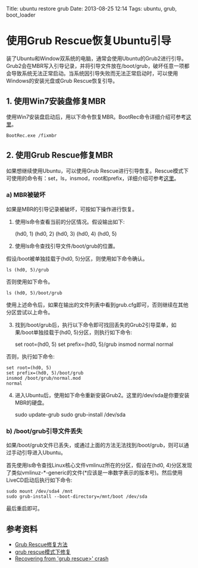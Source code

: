 Title: ubuntu restore grub
Date: 2013-08-25 12:14
Tags: ubuntu, grub, boot_loader

# 使用Grub Rescue恢复Ubuntu引导

装了Ubuntu和Window双系统的电脑，通常会使用Ubuntu的Grub2进行引导。Grub2会在MBR写入引导记录，并将引导文件放在/boot/grub，破坏任意一项都会导致系统无法正常启动。当系统因引导失败而无法正常启动时，可以使用Windows的安装光盘或Grub Rescue恢复引导。

## 1. 使用Win7安装盘修复MBR

使用Win7安装盘启动后，用以下命令恢复MBR。BootRec命令详细介绍可参考[这里](/tools/windows/BootRec)。

	
	BootRec.exe /fixmbr

## 2. 使用Grub Rescue修复MBR

如果想继续使用Ubuntu，可以使用Grub Rescue进行引导恢复。Rescue模式下可使用的命令有：set，ls，insmod，root和prefix，详细介绍可参考[这里](/tools/linux/GrubRescue)。
### a) MBR被破坏

如果是MBR的引导记录被破坏，可按如下操作进行恢复。

1. 使用ls命令查看当前的分区情况。假设输出如下:

	
	(hd0, 1) (hd0, 2) (hd0, 3) (hd0, 4) (hd0, 5)

2. 使用ls命令查找引导文件/boot/grub的位置。

假设/boot被单独挂载于(hd0, 5)分区，则使用如下命令确认。

	
	ls (hd0, 5)/grub

否则使用如下命令。

	
	ls (hd0, 5)/boot/grub

使用上述命令后，如果在输出的文件列表中看到grub.cfg即可，否则继续在其他分区尝试以上命令。

3. 找到/boot/grub后，执行以下命令即可找回丢失的Grub2引导菜单，如果/boot单独挂载于(hd0, 5)分区，则执行如下命令:

	
	set root=(hd0, 5)
	set prefix=(hd0, 5)/grub
	insmod normal
	normal

否则，执行如下命令:

	
	set root=(hd0, 5)
	set prefix=(hd0, 5)/boot/grub
	insmod /boot/grub/normal.mod
	normal

4. 进入Ubuntu后，使用如下命令重新安装Grub2。这里的/dev/sda是你要安装MBR的硬盘。

	
	sudo update-grub
	sudo grub-install /dev/sda

### b) /boot/grub引导文件丢失

如果/boot/grub文件已丢失，或通过上面的方法无法找到/boot/grub，则可以通过手动引导进入Ubuntu。

首先使用ls命令查找Linux核心文件vmlinuz所在的分区，假设在(hd0, 4)分区发现了类似vmlinuz-*-generic的文件(*应该是一串数字表示的版本号)。然后使用LiveCD启动后执行如下命令:

	
	sudo mount /dev/sda4 /mnt
	sudo grub-install --boot-directory=/mnt/boot /dev/sda

最后重启即可。
## 参考资料

*  [Grub Rescue修复方法](http://www.2cto.com/os/201111/112327.html)
*  [grub rescue模式下修复](http://www.douban.com/note/66041888/)
*  [Recovering from 'grub rescue>' crash](http://askubuntu.com/questions/197833/recovering-from-grub-rescue-crash)

